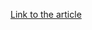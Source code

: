 [Link to the article](https://trendmicro.com/vinfo/us/security/news/ransomware-spotlight/ransomware-spotlight-hive)
